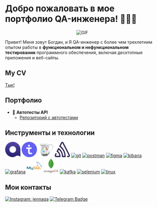 # Добро пожаловать в мое портфолио QA-инженера! 👨‍💻✨

<div align="center">

![GIF](https://i.pinimg.com/originals/88/dc/6f/88dc6f10faff36878581024c210e3834.gif)
  
</div>

Привет! Меня зовут Богдан, и Я QA-инженер с более чем трехлетним опытом работы в **функциональном и нефункциональном тестировании** программного обеспечения, включая десктопные приложения и веб-сайты.

## My CV 

[Тык!](https://bogdanschc.github.io/)

## Портфолио 

- 📌 **Автотесты API**  
  - [Репозиторий с автотестами](https://github.com/Bogdanschc/PPR.git)

## Инструменты и технологии

<p><a target="_blank" href="https://qase.io/"><img src="https://github.com/qajenna/qajenna/blob/main/icons/Qase.io.png" alt="Qase.io" width="50" height="50" /></a>
<a target="_blank" href="https://testit.software/"><img src="https://github.com/qajenna/qajenna/blob/main/icons/TestIT.png" alt="TestIT" width="50" height="50" /></a>
<a target="_blank" href="https://www.charlesproxy.com/"><img src="https://github.com/qajenna/qajenna/blob/main/icons/Charles.png" alt="Charles" width="50" height="50" /></a>
<a target="_blank" href="https://sentry.io/welcome/"><img src="https://github.com/qajenna/qajenna/blob/main/icons/Sentry.png" alt="Sentry" width="50" height="50" /></a>
<a target="_blank" href="https://www.vectorlogo.zone/logos/git-scm/git-scm-icon.svg" style="display: inline-block;"><img src="https://www.vectorlogo.zone/logos/git-scm/git-scm-icon.svg" alt="git" width="50" height="50" /></a>
<a target="_blank" href="https://www.vectorlogo.zone/logos/getpostman/getpostman-icon.svg" style="display: inline-block;"><img src="https://www.vectorlogo.zone/logos/getpostman/getpostman-icon.svg" alt="postman" width="50" height="50" /></a>
<a target="_blank" href="https://www.vectorlogo.zone/logos/figma/figma-icon.svg" style="display: inline-block;"><img src="https://www.vectorlogo.zone/logos/figma/figma-icon.svg" alt="figma" width="50" height="50" /></a>
<a target="_blank" href="https://www.vectorlogo.zone/logos/elasticco_kibana/elasticco_kibana-icon.svg" style="display: inline-block;"><img src="https://www.vectorlogo.zone/logos/elasticco_kibana/elasticco_kibana-icon.svg" alt="kibana" width="50" height="50" /></a>
<a target="_blank" href="https://www.vectorlogo.zone/logos/grafana/grafana-icon.svg" style="display: inline-block;"><img src="https://www.vectorlogo.zone/logos/grafana/grafana-icon.svg" alt="grafana" width="50" height="50" /></a>
<a target="_blank" href="https://raw.githubusercontent.com/devicons/devicon/master/icons/mysql/mysql-original-wordmark.svg" style="display: inline-block;"><img src="https://raw.githubusercontent.com/devicons/devicon/master/icons/mysql/mysql-original-wordmark.svg" alt="mysql" width="50" height="50" /></a>
<a target="_blank" href="https://raw.githubusercontent.com/devicons/devicon/master/icons/mongodb/mongodb-original-wordmark.svg" style="display: inline-block;"><img src="https://raw.githubusercontent.com/devicons/devicon/master/icons/mongodb/mongodb-original-wordmark.svg" alt="mongodb" width="50" height="50" /></a>
<a target="_blank" href="https://www.vectorlogo.zone/logos/apache_kafka/apache_kafka-icon.svg" style="display: inline-block;"><img src="https://www.vectorlogo.zone/logos/apache_kafka/apache_kafka-icon.svg" alt="kafka" width="50" height="50" /></a>
<a target="_blank" href="https://raw.githubusercontent.com/detain/svg-logos/780f25886640cef088af994181646db2f6b1a3f8/svg/selenium-logo.svg" style="display: inline-block;"><img src="https://raw.githubusercontent.com/detain/svg-logos/780f25886640cef088af994181646db2f6b1a3f8/svg/selenium-logo.svg" alt="selenium" width="50" height="50" /></a>
<a target="_blank" href="https://raw.githubusercontent.com/devicons/devicon/master/icons/linux/linux-original.svg" style="display: inline-block;"><img src="https://raw.githubusercontent.com/devicons/devicon/master/icons/linux-original.svg" alt="linux" width="50" height="50" /></a></p>

## Мои контакты

[![Instagram: jennaqa](https://img.shields.io/badge/-Instagram-e4405f?style=flat-square&logo=Instagram&logoColor=white)](https://instagram.com/bogdanschc/)
[![Telegram Badge](https://img.shields.io/badge/-Telegram-0088cc?style=flat-square&logo=Telegram&logoColor=white)](https://t.me/bogdanandreevich)
